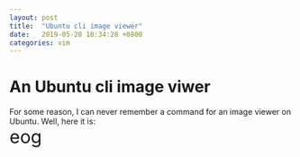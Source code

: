 ```yaml
---
layout: post
title:  "Ubuntu cli image viewer"
date:   2019-05-20 10:34:28 +0800
categories: vim
---
```



# An Ubuntu cli image viwer
For some reason, I can never remember a command for an image viewer on Ubuntu. 
Well, here it is: <br>
<span style="font-size:xx-large;">eog</span>